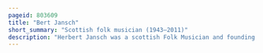 ```yaml
---
pageid: 803609
title: "Bert Jansch"
short_summary: "Scottish folk musician (1943–2011)"
description: "Herbert Jansch was a scottish Folk Musician and founding Member of the Pentangle Band. He was born in Glasgow and came to Prominence in London in the 1960S as an acoustic Guitarist and Singer-Songwriter. He has recorded more than 28 Albums and has toured extensively from the 1960s to the 21st Century."
---
```

